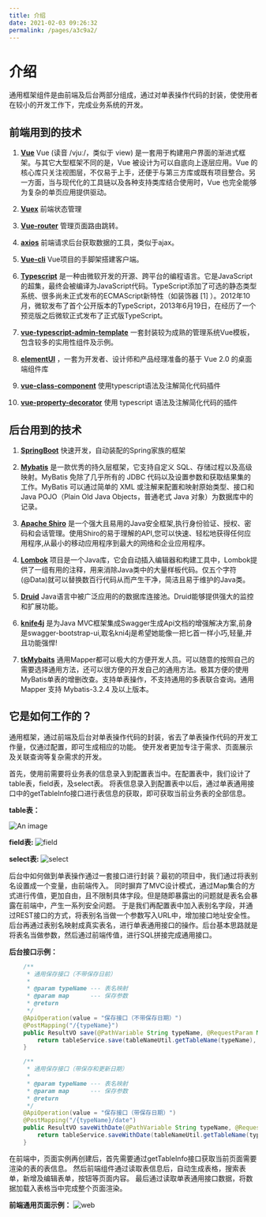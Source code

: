 ```yaml
---
title: 介绍
date: 2021-02-03 09:26:32
permalink: /pages/a3c9a2/
---
```

# 介绍

通用框架组件是由前端及后台两部分组成，通过对单表操作代码的封装，使使用者在较小的开发工作下，完成业务系统的开发。

## 前端用到的技术

1. [**Vue**](https://cn.vuejs.org/) Vue (读音 /vjuː/，类似于 view) 是一套用于构建用户界面的渐进式框架。与其它大型框架不同的是，Vue 被设计为可以自底向上逐层应用。Vue 的核心库只关注视图层，不仅易于上手，还便于与第三方库或既有项目整合。另一方面，当与现代化的工具链以及各种支持类库结合使用时，Vue 也完全能够为复杂的单页应用提供驱动。

2. [**Vuex**](https://vuex.vuejs.org/zh-cn/) 前端状态管理

3. [**Vue-router**](https://router.vuejs.org/zh-cn/) 管理页面路由跳转。 

4. [**axios**](https://github.com/axios/axios) 前端请求后台获取数据的工具，类似于ajax。

5. [**Vue-cli**](https://github.com/vuejs/vue-cli) Vue项目的手脚架搭建客户端。

6. [**Typescript**](https://www.tslang.cn/) 是一种由微软开发的开源、跨平台的编程语言。它是JavaScript的超集，最终会被编译为JavaScript代码。TypeScript添加了可选的静态类型系统、很多尚未正式发布的ECMAScript新特性（如装饰器 [1]  ）。2012年10月，微软发布了首个公开版本的TypeScript，2013年6月19日，在经历了一个预览版之后微软正式发布了正式版TypeScript。

7. [**vue-typescript-admin-template**](https://github.com/Armour/vue-typescript-admin-template) 一套封装较为成熟的管理系统Vue模板，包含较多的实用性组件及示例。

8. [**elementUI**](https://element.eleme.cn/#/zh-CN) ，一套为开发者、设计师和产品经理准备的基于 Vue 2.0 的桌面端组件库

9. [**vue-class-component**](https://github.com/vuejs/vue-class-component) 使用typescript语法及注解简化代码插件

10. [**vue-property-decorator**](https://github.com/kaorun343/vue-property-decorator) 使用 typescript 语法及注解简化代码的插件

## 后台用到的技术

1. [**SpringBoot**](https://spring.io/projects/spring-boot/) 快速开发，自动装配的Spring家族的框架

2. [**Mybatis**](https://mybatis.org/mybatis-3/zh/index.html)  是一款优秀的持久层框架，它支持自定义 SQL、存储过程以及高级映射。MyBatis 免除了几乎所有的 JDBC 代码以及设置参数和获取结果集的工作。MyBatis 可以通过简单的 XML 或注解来配置和映射原始类型、接口和 Java POJO（Plain Old Java Objects，普通老式 Java 对象）为数据库中的记录。

3. [**Apache Shiro**](http://shiro.apache.org/) 是一个强大且易用的Java安全框架,执行身份验证、授权、密码和会话管理。使用Shiro的易于理解的API,您可以快速、轻松地获得任何应用程序,从最小的移动应用程序到最大的网络和企业应用程序。

4. [**Lombok**](https://projectlombok.org/) 项目是一个Java库，它会自动插入编辑器和构建工具中，Lombok提供了一组有用的注释，用来消除Java类中的大量样板代码。仅五个字符(@Data)就可以替换数百行代码从而产生干净，简洁且易于维护的Java类。

5. [**Druid**](https://github.com/alibaba/druid/) Java语言中被广泛应用的的数据库连接池。Druid能够提供强大的监控和扩展功能。

6. [**knife4j**](https://doc.xiaominfo.com/) 是为Java MVC框架集成Swagger生成Api文档的增强解决方案,前身是swagger-bootstrap-ui,取名kni4j是希望她能像一把匕首一样小巧,轻量,并且功能强悍!

7. [**tkMybaits**](https://github.com/abel533/Mapper) 通用Mapper都可以极大的方便开发人员。可以随意的按照自己的需要选择通用方法，还可以很方便的开发自己的通用方法。极其方便的使用MyBatis单表的增删改查。支持单表操作，不支持通用的多表联合查询。通用 Mapper 支持 Mybatis-3.2.4 及以上版本。

## 它是如何工作的？

通用框架，通过前端及后台对单表操作代码的封装，省去了单表操作代码的开发工作量，仅通过配置，即可生成相应的功能。
使开发者更加专注于需求、页面展示及关联查询等复杂需求的开发。


首先，使用前需要将业务表的信息录入到配置表当中。在配置表中，我们设计了table表，field表，及select表。
将表信息录入到配置表中以后，通过单表通用接口中的getTableInfo接口进行表信息的获取，即可获取当前业务表的全部信息。

**table表：**

![An image](https://cdn.jsdelivr.net/gh/taixingyiji/image_store@main/blog/20210203144029.png)

**field表:**
![field](https://cdn.jsdelivr.net/gh/taixingyiji/image_store@main/blog/20210203144046.png)

**select表:**
![select](https://cdn.jsdelivr.net/gh/taixingyiji/image_store@main/blog/20210203144058.png)


后台中如何做到单表操作通过一套接口进行封装？最初的项目中，我们通过将表别名设置成一个变量，由前端传入。
同时摒弃了MVC设计模式，通过Map集合的方式进行传值，更加自由，且不限制具体字段。但是随即暴露出的问题就是表名会暴露在前端中，产生一系列安全问题。
于是我们再配置表中加入表别名字段，并通过REST接口的方式，将表别名当做一个参数写入URL中，增加接口地址安全性。
后台再通过表别名映射成真实表名，进行单表通用接口的操作。后台基本思路就是将表名当做参数，然后通过前端传值，进行SQL拼接完成通用接口。

**后台接口示例：**
``` java
    /**
     * 通用保存接口（不带保存日前）
     *
     * @param typeName --- 表名映射
     * @param map      --- 保存参数
     * @return
     */
    @ApiOperation(value = "保存接口（不带保存日期）")
    @PostMapping("/{typeName}")
    public ResultVO save(@PathVariable String typeName, @RequestParam Map<String, Object> map) {
        return tableService.save(tableNameUtil.getTableName(typeName), map);
    }

    /**
     * 通用保存接口（带保存和更新日期）
     *
     * @param typeName --- 表名映射
     * @param map      --- 保存参数
     * @return
     */
    @ApiOperation(value = "保存接口（带保存日期）")
    @PostMapping("/{typeName}/date")
    public ResultVO saveWithDate(@PathVariable String typeName, @RequestParam Map<String, Object> map) {
        return tableService.saveWithDate(tableNameUtil.getTableName(typeName), map);
    }

```


在前端中，页面实例再创建后，首先需要通过getTableInfo接口获取当前页面需要渲染的表的表信息。
然后前端组件通过读取表信息后，自动生成表格，搜索表单，新增及编辑表单，按钮等页面内容。
最后通过读取单表通用接口数据，将数据加载入表格当中完成整个页面渲染。

**前端通用页面示例：**
![web](https://cdn.jsdelivr.net/gh/taixingyiji/image_store@main/blog/20210203144128.png)




